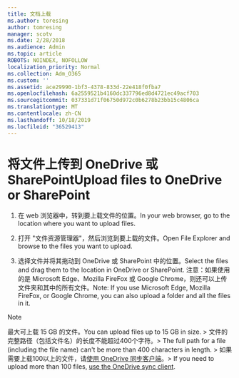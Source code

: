 ```yaml
---
title: 文档上载
ms.author: toresing
author: tomresing
manager: scotv
ms.date: 2/28/2018
ms.audience: Admin
ms.topic: article
ROBOTS: NOINDEX, NOFOLLOW
localization_priority: Normal
ms.collection: Adm_O365
ms.custom: ''
ms.assetid: ace29990-1bf3-4378-833d-22e418f0fba7
ms.openlocfilehash: 6a2559521b4160dc337796ed8d4721ec49acf703
ms.sourcegitcommit: 037331d71f06750d972c0b6278b23bb15c4806ca
ms.translationtype: MT
ms.contentlocale: zh-CN
ms.lasthandoff: 10/18/2019
ms.locfileid: "36529413"
---
```

# <a name="upload-files-to-onedrive-or-sharepoint"></a><span data-ttu-id="29484-102">将文件上传到 OneDrive 或 SharePoint</span><span class="sxs-lookup"><span data-stu-id="29484-102">Upload files to OneDrive or SharePoint</span></span>

1. <span data-ttu-id="29484-103">在 web 浏览器中，转到要上载文件的位置。</span><span class="sxs-lookup"><span data-stu-id="29484-103">In your web browser, go to the location where you want to upload files.</span></span>
    
2. <span data-ttu-id="29484-104">打开 "文件资源管理器"，然后浏览到要上载的文件。</span><span class="sxs-lookup"><span data-stu-id="29484-104">Open File Explorer and browse to the files you want to upload.</span></span>
    
3. <span data-ttu-id="29484-105">选择文件并将其拖动到 OneDrive 或 SharePoint 中的位置。</span><span class="sxs-lookup"><span data-stu-id="29484-105">Select the files and drag them to the location in OneDrive or SharePoint.</span></span> <span data-ttu-id="29484-106">注意：如果使用的是 Microsoft Edge、Mozilla FireFox 或 Google Chrome，则还可以上传文件夹和其中的所有文件。</span><span class="sxs-lookup"><span data-stu-id="29484-106">Note: If you use Microsoft Edge, Mozilla FireFox, or Google Chrome, you can also upload a folder and all the files in it.</span></span>
    
> [!NOTE]
>  <span data-ttu-id="29484-107">最大可上载 15 GB 的文件。</span><span class="sxs-lookup"><span data-stu-id="29484-107">You can upload files up to 15 GB in size.</span></span> <span data-ttu-id="29484-108">> 文件的完整路径（包括文件名）的长度不能超过400个字符。</span><span class="sxs-lookup"><span data-stu-id="29484-108">>  The full path for a file (including the file name) can't be more than 400 characters in length.</span></span> <span data-ttu-id="29484-109">> 如果需要上载100以上的文件，请[使用 OneDrive 同步客户端](https://go.microsoft.com/fwlink/?linkid=866427)。</span><span class="sxs-lookup"><span data-stu-id="29484-109">>  If you need to upload more than 100 files, [use the OneDrive sync client](https://go.microsoft.com/fwlink/?linkid=866427).</span></span> 
  

